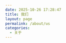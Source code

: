 ```yaml
---
date: 2025-10-26 17:28:47
title: 我们
layout: page
permalink: /about/us
categories:
  - 关于
---
```

<script setup>
import {
  VPTeamPage,
  VPTeamPageTitle,
  VPTeamMembers,
  VPTeamPageSection
} from 'vitepress/theme'
// 定义核心团队成员
const coreMembers = [
  {
    avatar: 'https://github.com/Singo-Next-Door.png',
    name: '星火Singo',
    title: '主编，创始人，记者',
    links: [
      { icon: 'github', link: 'https://github.com/Singo-Next-Door' }
    ]
  },
  {
    avatar: '/avatar/AL.jpg',
    name: '安凌',
    title: '首席记者，长期投稿',
    links: [
    ]
  },
  {
    avatar: 'https://github.com/JustJoy122.png',
    name: 'JustJoy',
    title: '审校，版面设计，网站维护',
    links: [
      { icon: 'github', link: 'https://github.com/JustJoy122' }
    ]
  },
  {
    avatar: '/avatar/FG.jpg',
    name: '永声FG',
    title: '记者',
    links: [
      { icon: 'bilibili', link: 'https://space.bilibili.com/293734314' }
    ]
  },
  {
    avatar: '/avatar/Khalil4ever.jpg',
    name: 'Khalil4ever',
    title: '记者，知名人士',
    links: [
    ]
  },
  {
    avatar: '/avatar/NF.jpg',
    name: '诺夫',
    title: '记者，连载作家',
    links: [
    ]
  },
  {
    avatar: 'https://github.com/BigTreeNews.png',
    name: '民國第一文書',
    title: '记者，书法家',
    links: [
    ]
  },
  {
    avatar: '/avatar/Cutry3.jpg',
    name: 'Cutry3',
    title: '记者',
    links: [
    ]
  },
 {
    avatar: '/avatar/LT.jpg',
    name: '牢头',
    title: '记者',
    links: [
    ]
  },
 {
    avatar: 'https://github.com/deepseek-ai.png',
    name: '迪西DS',
    title: '数字化记者',
    links: [
      { icon: 'github', link: 'https://github.com/deepseek-ai' },
      { icon: 'zhihu', link: 'https://zhihu.com/org/deepseek-75' },
    ]
  },
 {
    avatar: '/avatar/WXYY.png',
    name: '百度·文心一言',
    title: '数字化记者',
    links: [
    ]
  },
  // 添加更多核心成员...
]
// 定义金主等其他成员
const partners = [
  {
    avatar: '/avatar/Gold.jpg',
    name: '绝望的拉子',
    title: '印刷业巨鳄',
    links: [
    ]
  }
  // 金主数据...
]
</script>
<VPTeamPage>
  <VPTeamPageTitle>
    <template #title>
      金主
    </template>
    <template #lead>
      感谢金主的鼎力支持
    </template>
  </VPTeamPageTitle>
  
  <!-- 金主分组 -->
  <VPTeamMembers size="medium" :members="partners" />
  
  <!-- 核心团队部分 -->
  <VPTeamPageSection>
    <template #title>关于我们</template>
    <template #lead>大树报全体成员</template>
    <template #members>
        <VPTeamMembers size="small" :members="coreMembers" />
    </template>
  </VPTeamPageSection>
</VPTeamPage>